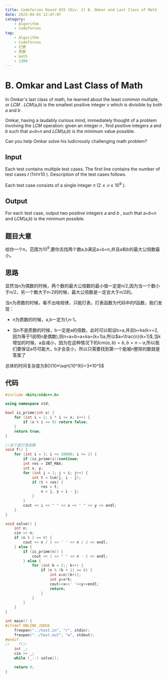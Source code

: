 ```yaml
---
title: Codeforces Round 655 (Div. 2) B. Omkar and Last Class of Math
date: 2023-04-01 12:47:07
category: 
    - Algorithm
    - Codeforces
tag:
    - Algorithm
    - Codeforces
    - 打表
    - 质数
    - math
    - 1300
---
```


# B. Omkar and Last Class of Math

In Omkar's last class of math, he learned about the least common multiple, or 𝐿𝐶𝑀 . 𝐿𝐶𝑀(𝑎,𝑏) is the smallest positive integer 𝑥 which is divisible by both 𝑎 and 𝑏 .

Omkar, having a laudably curious mind, immediately thought of a problem involving the 𝐿𝐶𝑀 operation: given an integer 𝑛 , find positive integers 𝑎 and 𝑏 such that 𝑎+𝑏=𝑛 and 𝐿𝐶𝑀(𝑎,𝑏) is the minimum value possible.

Can you help Omkar solve his ludicrously challenging math problem?

## Input 

Each test contains multiple test cases. The first line contains the number of test cases 𝑡 (1≤𝑡≤10 ). Description of the test cases follows.

Each test case consists of a single integer 𝑛 ($2≤𝑛≤10^9$ ).

## Output

For each test case, output two positive integers 𝑎 and 𝑏 , such that 𝑎+𝑏=𝑛 and 𝐿𝐶𝑀(𝑎,𝑏) is the minimum possible.



## 题目大意

给你一个n，范围为$10^9$,要你去找两个数a,b满足a+b=n,并且a和b的最大公倍数最小。



## 思路

显然当n为偶数的时候，两个数的最大公倍数的最小值一定是n/2,因为当一个数小于n/2，另一个数大于n-2的时候，最大公倍数是一定会大于n/2的。

当n为奇数的时候，看不出啥规律，只能打表，打表函数为代码中的f函数，我们发现：

+ n为质数的时候，a,b一定为1,n-1。

+ 当n不是质数的时候，b一定是a的倍数，此时可以假设b>a,并且b=ka(k>=2,因为等于1说明n是偶数),则n=a+b=a+ka=(k+1)a,所以$a=\frac{n}{k+1}$,当k增加的时候，a会减小，因为在这种情况下的$lcm(a,b)=b,b=n-a$,所以我们要保证a尽可能大，b才会变小，所以只需要找到第一个能被n整除的数就是答案了

总体的时间复杂度为$O(10*\sqrt{10^9})=3*10^5$



## 代码

```cpp
#include <bits/stdc++.h>

using namespace std;

bool is_prime(int x) {
    for (int i = 2; i * i <= x; i++) {
        if (x % i == 0) return false;
    }
    return true;
}

//这个是打表函数
void f() {
    for (int i = 3; i <= 10000; i += 2) {
        if (is_prime(i))continue;
        int res = INT_MAX;
        int x, y;
        for (int j = 1; j < i; j++) {
            int t = lcm(j, i - j);
            if (t < res) {
                res = t;
                x = j, y = i - j;
            }
        }
        cout << i << " " << x << " " << y << endl;
    }
}

void solve() {
    int n;
    cin >> n;
    if (n % 2 == 0) {
        cout << n / 2 << ' ' << n / 2 << endl;
    } else {
        if (is_prime(n)) {
            cout << 1 << " " << n - 1 << endl;
        } else {
            for (int k = 2;; k++) {
                if (n % (k + 1) == 0) {
                    int x=n/(k+1);
                    int y=x*k;
                    cout<<x<<' '<<y<<endl;
                    return;
                }
            }
        }
    }
}

int main() {
#ifndef ONLINE_JUDGE
    freopen("../test.in", "r", stdin);
    freopen("../test.out", "w", stdout);
#endif
//    f();
    int _;
    cin >> _;
    while (_--) solve();

    return 0;
}
```


